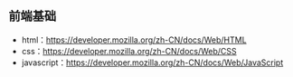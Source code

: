 ## 前端基础
* html：https://developer.mozilla.org/zh-CN/docs/Web/HTML
* css：https://developer.mozilla.org/zh-CN/docs/Web/CSS
* javascript：https://developer.mozilla.org/zh-CN/docs/Web/JavaScript

